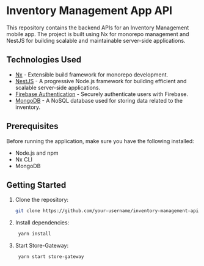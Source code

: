# Inventory Management App API

This repository contains the backend APIs for an Inventory Management mobile app. The project is built using Nx for monorepo management and NestJS for building scalable and maintainable server-side applications.

## Technologies Used

- [Nx](https://nx.dev/) - Extensible build framework for monorepo development.
- [NestJS](https://nestjs.com/) - A progressive Node.js framework for building efficient and scalable server-side applications.
- [Firebase Authentication](https://firebase.google.com/docs/auth) - Securely authenticate users with Firebase.
- [MongoDB](https://www.mongodb.com/) - A NoSQL database used for storing data related to the inventory.

## Prerequisites

Before running the application, make sure you have the following installed:

- Node.js and npm
- Nx CLI
- MongoDB

## Getting Started

1. Clone the repository:

   ```bash
   git clone https://github.com/your-username/inventory-management-api.git

1. Install dependencies:

   ```bash
    yarn install

1. Start Store-Gateway:

   ```bash
    yarn start store-gateway
